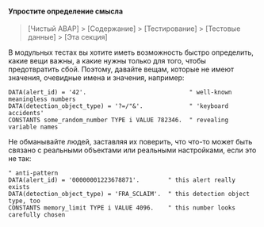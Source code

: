 #### Упростите определение смысла

> [Чистый ABAP] > [Содержание] > [Тестирование] > [Тестовые данные] > [Эта секция]

В модульных тестах вы хотите иметь возможность быстро определить, какие вещи важны,
а какие нужны только для того, чтобы предотвратить сбой. 
Поэтому, давайте вещам, которые не имеют значения, очевидные имена и значения, например:

```ABAP
DATA(alert_id) = '42'.                             " well-known meaningless numbers
DATA(detection_object_type) = '?=/"&'.             " 'keyboard accidents'
CONSTANTS some_random_number TYPE i VALUE 782346.  " revealing variable names
```

Не обманывайте людей, заставляя их поверить, что что-то может быть связано с реальными объектами или реальными настройками, если это не так:

```ABAP
" anti-pattern
DATA(alert_id) = '00000001223678871'.        " this alert really exists
DATA(detection_object_type) = 'FRA_SCLAIM'.  " this detection object type, too
CONSTANTS memory_limit TYPE i VALUE 4096.    " this number looks carefully chosen
```
